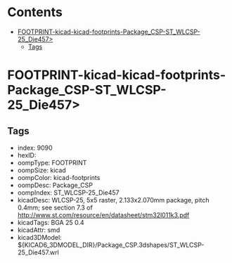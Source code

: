



Contents
========

* [FOOTPRINT-kicad-kicad-footprints-Package_CSP-ST_WLCSP-25_Die457>](#footprint-kicad-kicad-footprints-package_csp-st_wlcsp-25_die457)
	* [Tags](#tags)

# FOOTPRINT-kicad-kicad-footprints-Package_CSP-ST_WLCSP-25_Die457>

## Tags

- index: 9090
- hexID: 
- oompType: FOOTPRINT
- oompSize: kicad
- oompColor: kicad-footprints
- oompDesc: Package_CSP
- oompIndex: ST_WLCSP-25_Die457
- kicadDesc: WLCSP-25, 5x5 raster, 2.133x2.070mm package, pitch 0.4mm; see section 7.3 of http://www.st.com/resource/en/datasheet/stm32l011k3.pdf
- kicadTags: BGA 25 0.4
- kicadAttr: smd
- kicad3DModel: ${KICAD6_3DMODEL_DIR}/Package_CSP.3dshapes/ST_WLCSP-25_Die457.wrl
